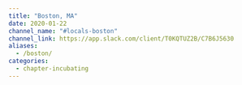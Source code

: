 ```yaml
---
title: "Boston, MA"
date: 2020-01-22
channel_name: "#locals-boston"
channel_link: https://app.slack.com/client/T0KQTUZ2B/C7B6J5630
aliases:
  - /boston/
categories:
  - chapter-incubating
---
```

